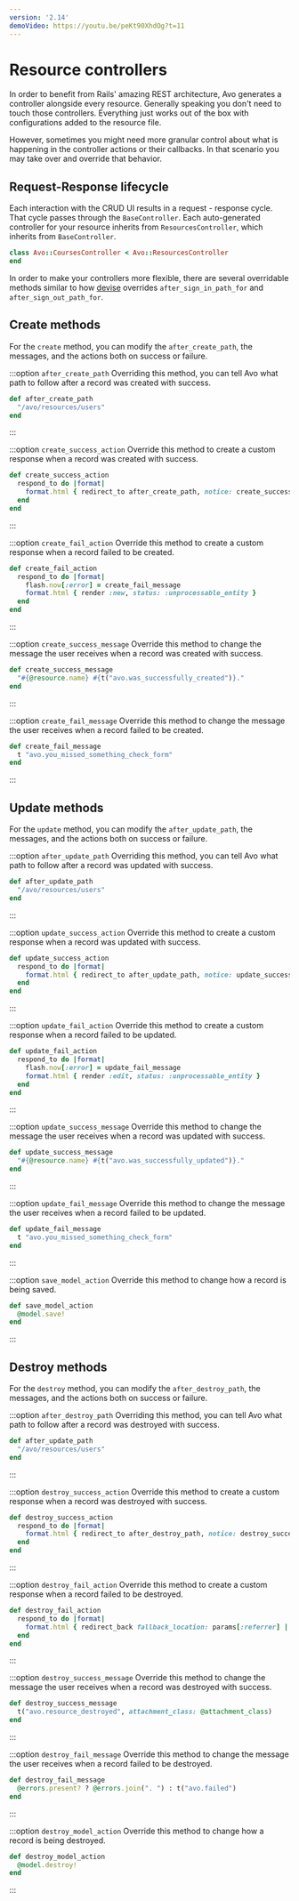 ```yaml
---
version: '2.14'
demoVideo: https://youtu.be/peKt90XhdOg?t=11
---
```


# Resource controllers

In order to benefit from Rails' amazing REST architecture, Avo generates a controller alongside every resource.
Generally speaking you don't need to touch those controllers. Everything just works out of the box with configurations added to the resource file.

However, sometimes you might need more granular control about what is happening in the controller actions or their callbacks. In that scenario you may take over and override that behavior.

## Request-Response lifecycle

Each interaction with the CRUD UI results in a request - response cycle. That cycle passes through the `BaseController`. Each auto-generated controller for your resource inherits from `ResourcesController`, which inherits from `BaseController`.

```ruby
class Avo::CoursesController < Avo::ResourcesController
end
```

In order to make your controllers more flexible, there are several overridable methods similar to how [devise](https://github.com/heartcombo/devise#controller-filters-and-helpers:~:text=You%20can%20also%20override%20after_sign_in_path_for%20and%20after_sign_out_path_for%20to%20customize%20your%20redirect%20hooks) overrides `after_sign_in_path_for` and `after_sign_out_path_for`.

## Create methods
For the `create` method, you can modify the `after_create_path`, the messages, and the actions both on success or failure.

:::option `after_create_path`
Overriding this method, you can tell Avo what path to follow after a record was created with success.

```ruby
def after_create_path
  "/avo/resources/users"
end
```
:::

:::option `create_success_action`
Override this method to create a custom response when a record was created with success.

```ruby
def create_success_action
  respond_to do |format|
    format.html { redirect_to after_create_path, notice: create_success_message}
  end
end
```
:::

:::option `create_fail_action`
Override this method to create a custom response when a record failed to be created.

```ruby
def create_fail_action
  respond_to do |format|
    flash.now[:error] = create_fail_message
    format.html { render :new, status: :unprocessable_entity }
  end
end
```
:::

:::option `create_success_message`
Override this method to change the message the user receives when a record was created with success.

```ruby
def create_success_message
  "#{@resource.name} #{t("avo.was_successfully_created")}."
end
```
:::

:::option `create_fail_message`
Override this method to change the message the user receives when a record failed to be created.

```ruby
def create_fail_message
  t "avo.you_missed_something_check_form"
end
```
:::

## Update methods
For the `update` method, you can modify the `after_update_path`, the messages, and the actions both on success or failure.

:::option `after_update_path`
Overriding this method, you can tell Avo what path to follow after a record was updated with success.

```ruby
def after_update_path
  "/avo/resources/users"
end
```
:::

:::option `update_success_action`
Override this method to create a custom response when a record was updated with success.

```ruby
def update_success_action
  respond_to do |format|
    format.html { redirect_to after_update_path, notice: update_success_message }
  end
end
```
:::

:::option `update_fail_action`
Override this method to create a custom response when a record failed to be updated.

```ruby
def update_fail_action
  respond_to do |format|
    flash.now[:error] = update_fail_message
    format.html { render :edit, status: :unprocessable_entity }
  end
end
```
:::

:::option `update_success_message`
Override this method to change the message the user receives when a record was updated with success.

```ruby
def update_success_message
  "#{@resource.name} #{t("avo.was_successfully_updated")}."
end
```
:::

:::option `update_fail_message`
Override this method to change the message the user receives when a record failed to be updated.

```ruby
def update_fail_message
  t "avo.you_missed_something_check_form"
end
```
:::

:::option `save_model_action`
Override this method to change how a record is being saved.

```ruby
def save_model_action
  @model.save!
end
```
:::

## Destroy methods
For the `destroy` method, you can modify the `after_destroy_path`, the messages, and the actions both on success or failure.

:::option `after_destroy_path`
Overriding this method, you can tell Avo what path to follow after a record was destroyed with success.

```ruby
def after_update_path
  "/avo/resources/users"
end
```
:::

:::option `destroy_success_action`
Override this method to create a custom response when a record was destroyed with success.

```ruby
def destroy_success_action
  respond_to do |format|
    format.html { redirect_to after_destroy_path, notice: destroy_success_message }
  end
end
```
:::

:::option `destroy_fail_action`
Override this method to create a custom response when a record failed to be destroyed.

```ruby
def destroy_fail_action
  respond_to do |format|
    format.html { redirect_back fallback_location: params[:referrer] || resources_path(resource: @resource, turbo_frame: params[:turbo_frame], view_type: params[:view_type]), error: destroy_fail_message }
  end
end
```
:::

:::option `destroy_success_message`
Override this method to change the message the user receives when a record was destroyed with success.

```ruby
def destroy_success_message
  t("avo.resource_destroyed", attachment_class: @attachment_class)
end
```
:::

:::option `destroy_fail_message`
Override this method to change the message the user receives when a record failed to be destroyed.

```ruby
def destroy_fail_message
  @errors.present? ? @errors.join(". ") : t("avo.failed")
end
```
:::

:::option `destroy_model_action`
Override this method to change how a record is being destroyed.

```ruby
def destroy_model_action
  @model.destroy!
end
```
:::
